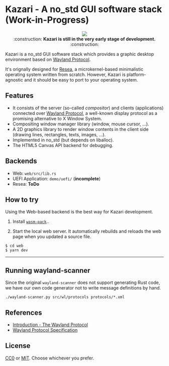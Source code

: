 # Kazari - A no_std GUI software stack (Work-in-Progress)

<div align="center">
    <img src="https://raw.githubusercontent.com/nuta/kazari/main/screenshot.png">
</div>

<div align="center">
:construction: <b>Kazari is still in the very early stage of development.</b> :construction:
</div>

Kazari is a no_std GUI software stack which provides a
graphic desktop environment based on [Wayland Protocol](https://wayland.freedesktop.org/).

It's orignally designed for [Resea](https://github.com/nuta/resea), a microkernel-based
minimalistic operating system written from scratch. However, Kazari is platform-agnostic
and it should be easy to port to your operating system.

Features
--------
- It consists of the server (so-called *compositor*) and clients (applications) connected over [Wayland Protocol](https://wayland.freedesktop.org/docs/html/apa.html), a well-known display protocol as a promising alternative to X Window System.
- Compositing window manager library (window, mouse cursor, ...).
- A 2D graphics library to render window contents in the client side (drawing lines, rectangles, texts, images, ...).
- Implemented in no_std (but depends on liballoc).
- The HTML5 Canvas API backend for debugging.

Backends
--------
- Web: `web/src/lib.rs`
- UEFI Application: `demo/uefi/` (**incomplete**)
- Resea: **ToDo**

How to try
----------
Using the Web-based backend is the best way for Kazari development.

1. Install [`wasm-pack`](https://rustwasm.github.io/docs/wasm-pack/quickstart.html)..

2. Start the local web server. It automatically rebuilds and reloads the web page when you updated a source file.
```
$ cd web
$ yarn dev
```

----

Running wayland-scanner
-----------------------
Since the original `wayland-scanner` does not support generating Rust code, we have
our own code generator not to write message definitions by hand.

```
./wayland-scanner.py src/wl/protocols protocols/*.xml
```

References
----------
- [Introduction - The Wayland Protocol](https://wayland-book.com/introduction.html)
- [Wayland Protocol Specification](https://wayland.freedesktop.org/docs/html/apa.html)

License
-------
[CC0](https://creativecommons.org/publicdomain/zero/1.0/) or [MIT](https://opensource.org/licenses/MIT). Choose whichever you prefer.
